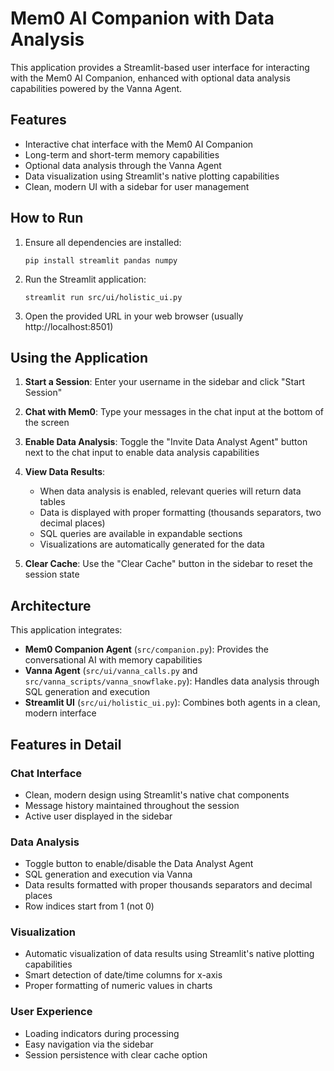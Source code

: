 # Mem0 AI Companion with Data Analysis

This application provides a Streamlit-based user interface for interacting with the Mem0 AI Companion, enhanced with optional data analysis capabilities powered by the Vanna Agent.

## Features

- Interactive chat interface with the Mem0 AI Companion
- Long-term and short-term memory capabilities
- Optional data analysis through the Vanna Agent
- Data visualization using Streamlit's native plotting capabilities
- Clean, modern UI with a sidebar for user management

## How to Run

1. Ensure all dependencies are installed:
   ```
   pip install streamlit pandas numpy
   ```

2. Run the Streamlit application:
   ```
   streamlit run src/ui/holistic_ui.py
   ```

3. Open the provided URL in your web browser (usually http://localhost:8501)

## Using the Application

1. **Start a Session**: Enter your username in the sidebar and click "Start Session"

2. **Chat with Mem0**: Type your messages in the chat input at the bottom of the screen

3. **Enable Data Analysis**: Toggle the "Invite Data Analyst Agent" button next to the chat input to enable data analysis capabilities

4. **View Data Results**:
   - When data analysis is enabled, relevant queries will return data tables
   - Data is displayed with proper formatting (thousands separators, two decimal places)
   - SQL queries are available in expandable sections
   - Visualizations are automatically generated for the data

5. **Clear Cache**: Use the "Clear Cache" button in the sidebar to reset the session state

## Architecture

This application integrates:

- **Mem0 Companion Agent** (`src/companion.py`): Provides the conversational AI with memory capabilities
- **Vanna Agent** (`src/ui/vanna_calls.py` and `src/vanna_scripts/vanna_snowflake.py`): Handles data analysis through SQL generation and execution
- **Streamlit UI** (`src/ui/holistic_ui.py`): Combines both agents in a clean, modern interface

## Features in Detail

### Chat Interface
- Clean, modern design using Streamlit's native chat components
- Message history maintained throughout the session
- Active user displayed in the sidebar

### Data Analysis
- Toggle button to enable/disable the Data Analyst Agent
- SQL generation and execution via Vanna
- Data results formatted with proper thousands separators and decimal places
- Row indices start from 1 (not 0)

### Visualization
- Automatic visualization of data results using Streamlit's native plotting capabilities
- Smart detection of date/time columns for x-axis
- Proper formatting of numeric values in charts

### User Experience
- Loading indicators during processing
- Easy navigation via the sidebar
- Session persistence with clear cache option 